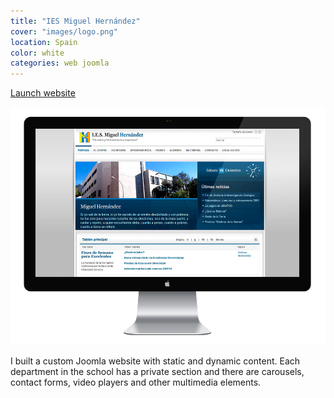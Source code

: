 ```yaml
---
title: "IES Miguel Hernández"
cover: "images/logo.png"
location: Spain
color: white
categories: web joomla
---
```


<p class="align-center">
<a class="btn" href="http://iesmh.edu.gva.es/" target="_blank">Launch website</a>
</p>

![](./images/1.jpg)

I built a custom Joomla website with static and dynamic content. Each department in the school has a private section and there are carousels, contact forms, video players and other multimedia elements.
